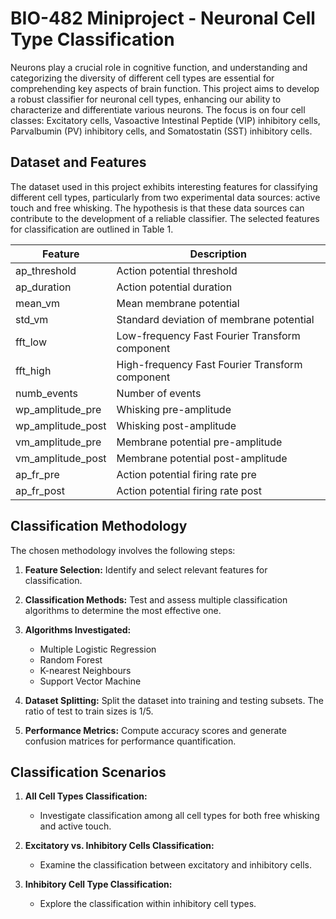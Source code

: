# BIO-482 Miniproject - Neuronal Cell Type Classification

Neurons play a crucial role in cognitive function, and understanding and categorizing the diversity of different cell types are essential for comprehending key aspects of brain function. 
This project aims to develop a robust classifier for neuronal cell types, enhancing our ability to characterize and differentiate various neurons. 
The focus is on four cell classes: Excitatory cells, Vasoactive Intestinal Peptide (VIP) inhibitory cells, Parvalbumin (PV) inhibitory cells, and Somatostatin (SST) inhibitory cells.

## Dataset and Features

The dataset used in this project exhibits interesting features for classifying different cell types, particularly from two experimental data sources: active touch and free whisking. 
The hypothesis is that these data sources can contribute to the development of a reliable classifier. The selected features for classification are outlined in Table 1.

| Feature              | Description         |
|----------------------|---------------------|
| ap_threshold         | Action potential threshold |
| ap_duration          | Action potential duration  |
| mean_vm              | Mean membrane potential   |
| std_vm               | Standard deviation of membrane potential |
| fft_low              | Low-frequency Fast Fourier Transform component |
| fft_high             | High-frequency Fast Fourier Transform component |
| numb_events         | Number of events          |
| wp_amplitude_pre    | Whisking pre-amplitude    |
| wp_amplitude_post   | Whisking post-amplitude   |
| vm_amplitude_pre    | Membrane potential pre-amplitude |
| vm_amplitude_post   | Membrane potential post-amplitude |
| ap_fr_pre           | Action potential firing rate pre |
| ap_fr_post          | Action potential firing rate post |

## Classification Methodology

The chosen methodology involves the following steps:
1. **Feature Selection:** Identify and select relevant features for classification.
2. **Classification Methods:** Test and assess multiple classification algorithms to determine the most effective one.
3. **Algorithms Investigated:**
    - Multiple Logistic Regression
    - Random Forest
    - K-nearest Neighbours
    - Support Vector Machine

4. **Dataset Splitting:** Split the dataset into training and testing subsets. The ratio of test to train sizes is 1/5.
5. **Performance Metrics:** Compute accuracy scores and generate confusion matrices for performance quantification.

## Classification Scenarios

1. **All Cell Types Classification:**
   - Investigate classification among all cell types for both free whisking and active touch.

2. **Excitatory vs. Inhibitory Cells Classification:**
   - Examine the classification between excitatory and inhibitory cells.

3. **Inhibitory Cell Type Classification:**
   - Explore the classification within inhibitory cell types.
